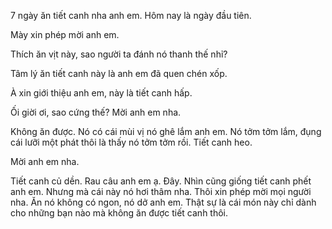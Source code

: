 7 ngày ăn tiết canh nha anh em. Hôm nay là ngày đầu tiên.

Mày xin phép mời anh em.

Thích ăn vịt này, sao người ta đánh nó thanh thế nhỉ?

Tâm lý ăn tiết canh này là anh em đã quen chén xốp.

À xin giới thiệu anh em, này là tiết canh hấp.

Ối giời ơi, sao cứng thế? Mời anh em nha.

Không ăn được. Nó có cái mùi vị nó ghê lắm anh em. Nó tởm tởm lắm, đụng cái lưỡi một phát thôi là thấy nó tởm tởm rồi. Tiết canh heo.

Mời anh em nha.

Tiết canh củ dền.
Rau câu anh em ạ. Đây.
Nhìn cũng giống tiết canh phết anh em. Nhưng mà cái này nó hơi thâm nha.
Thôi xin phép mời mọi người nha.
Ăn nó không có ngon, nó dở anh em. Thật sự là cái món này chỉ dành cho những bạn nào mà không ăn được tiết canh thôi.